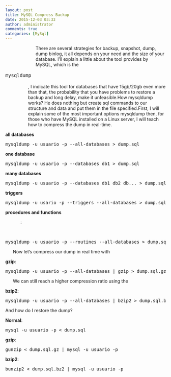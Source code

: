 ```yaml
---
layout: post
title: MySQL Compress Backup
date: 2015-12-03 03:33
author: administrator
comments: true
categories: [MySql]
---
```

<ul>
<ul>
<ul>
<ul style="text-align: left;">There are several strategies for backup, snapshot, dump, dump binlog, it all depends on your need and the size of your database. I’ll explain a little about the tool provides by MySQL, which is the</ul>
</ul>
</ul>
</ul>
<span style="font-family: monospace, serif; font-size: 15px; line-height: 1.6;">mysqldump</span>
<ul>
<ul>
<ul style="text-align: left;">, I indicate this tool for databases that have 15gb/20gb even more than that, the probability that you have problems to restore a backup and long delay, make it unfeasible.How mysqldump works? He does nothing but create sql commands to our structure and data and put them in the file specified.First, I will explain some of the most important options mysqldump then, for those who have MySQL installed on a Linux server, I will teach how to compress the dump in real-time.</ul>
</ul>
</ul>
<strong>all databases</strong>
<pre class="lang:mysql decode:true ">mysqldump -u usuario -p --all-databases &gt; dump.sql</pre>
<strong>one database</strong>
<pre class="lang:mysql decode:true ">mysqldump -u usuario -p --databases db1 &gt; dump.sql</pre>
<strong>many databases</strong>
<pre class="lang:mysql decode:true ">mysqldump -u usuario -p --databases db1 db2 db... &gt; dump.sql</pre>
<strong>triggers</strong>
<pre class="lang:mysql decode:true ">mysqldump -u usario -p --triggers --all-databases &gt; dump.sql</pre>
<strong>procedures and functions</strong>
<ul>
<ul>:</ul>
</ul>
&nbsp;
<pre class="lang:mysql decode:true ">mysqldump -u usuario -p --routines --all-databases &gt; dump.sql</pre>
<ul>Now let’s compress our dump in real time with</ul>
<strong>gzip</strong>:
<pre class="lang:mysql decode:true ">mysqldump -u usuario -p --all-databases | gzip &gt; dump.sql.gz</pre>
<ul>We can still reach a higher compression ratio using the</ul>
<strong>bzip2</strong>:
<pre class="lang:mysql decode:true ">mysqldump -u usuario -p --all-databases | bzip2 &gt; dump.sql.bz2</pre>
And how do I restore the dump?

<strong>Normal</strong>:
<pre class="lang:mysql decode:true ">mysql -u usuario -p &lt; dump.sql</pre>
<strong>gzip</strong>:
<pre class="lang:mysql decode:true ">gunzip &lt; dump.sql.gz | mysql -u usuario -p</pre>
<strong>bzip2</strong>:
<pre class="lang:mysql decode:true ">bunzip2 &lt; dump.sql.bz2 | mysql -u usuario -p</pre>
&nbsp;
